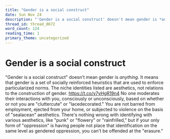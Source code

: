 ```yaml
---
title: "Gender is a social construct"
date: Sun Nov 24
description: "'Gender is a social construct' doesn't mean gender is *anything*."
thread_id: thread_0672
word_count: 124
reading_time: 1
primary_theme: uncategorized
---
```


# Gender is a social construct

"Gender is a social construct" doesn't mean gender is *anything*. It means that gender is a set of socially reinforced heuristics that are used to enforce particularized norms. The niche identities listed are aesthetics, not relations to the construction of gender. https://t.co/y7yHgR19n4 No one moderates their interactions with you, consciously or unconsciously, based on whether or not you are "cluttercute" or "lacedecorated." You are not barred from employment, ejected from your home, or subjected to violence on the basis of "sealacean" aesthetics. There's nothing wrong with identifying with various aesthetics, like "punk" or "flowery" or "rainfrilled," but if your only form of "oppression" is having people not place that identification on the same level as gendered oppression, you can't be offended at the "erasure."